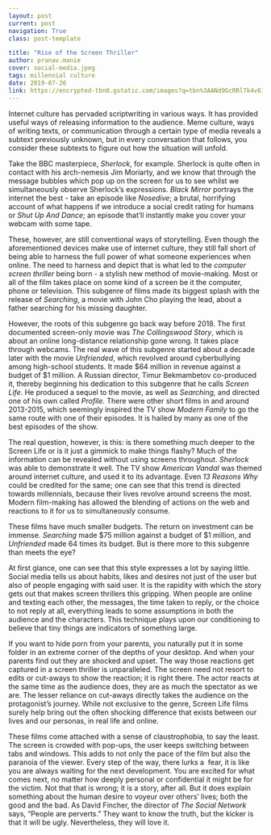 ```yaml
---
layout: post
current: post
navigation: True
class: post-template

title: "Rise of the Screen Thriller"
author: pranav.manie
cover: social-media.jpeg
tags: millennial culture
date: 2019-07-26
link: https://encrypted-tbn0.gstatic.com/images?q=tbn%3AANd9GcRRl7k4v61uxSOj0EiLUUJCVkaNmlh6h5fiOlakUFrEubt19ehn
---
```

Internet culture has pervaded scriptwriting in various ways. It has provided
useful ways of releasing information to the audience. Meme culture, ways of
writing texts, or communication through a certain type of media reveals a
subtext previously unknown, but in every conversation that follows, you consider
these subtexts to figure out how the situation will unfold.

Take the BBC masterpiece, *Sherlock*, for example. Sherlock is quite often in
contact with his arch-nemesis Jim Moriarty, and we know that through the message
bubbles which pop up on the screen for us to see whilst we simultaneously
observe Sherlock’s expressions. *Black Mirror* portrays the internet the best -
take an episode like *Nosedive*; a brutal, horrifying account of what happens if
we introduce a social credit rating for humans or *Shut Up And Dance*; an
episode that’ll instantly make you cover your webcam with some tape.

These, however, are still conventional ways of storytelling. Even though the
aforementioned devices make use of internet culture, they still fall short of
being able to harness the full power of what someone experiences when online.
The need to harness and depict that is what led to the *computer screen
thriller* being born - a stylish new method of movie-making. Most or all of the
film takes place on some kind of a screen be it the computer, phone or
television. This subgenre of films made its biggest splash with the release of
*Searching*, a movie with John Cho playing the lead, about a father searching
for his missing daughter.

However, the roots of this subgenre go back way before 2018. The first
documented screen-only movie was *The Collingswood Story*, which is about an
online long-distance relationship gone wrong. It takes place through webcams.
The real wave of this subgenre started about a decade later with the movie
*Unfriended*, which revolved around cyberbullying among high-school students. It
made \$64 million in revenue against a budget of \$1 million. A Russian
director, Timur Bekmambetov co-produced it, thereby beginning his dedication to
this subgenre that he calls *Screen Life*. He produced a sequel to the movie, as
well as *Searching,* and directed one of his own called *Profile.* There were
other short films in and around 2013-2015, which seemingly inspired the TV show
*Modern Family* to go the same route with one of their episodes. It is hailed by
many as one of the best episodes of the show.

The real question, however, is this: is there something much deeper to the
Screen Life or is it just a gimmick to make things flashy? Much of the
information can be revealed without using screens throughout. *Sherlock* was
able to demonstrate it well. The TV show *American Vandal* was themed around
internet culture, and used it to its advantage. Even *13 Reasons Why* could be
credited for the same; one can see that this trend is directed towards
millennials, because their lives revolve around screens the most. Modern
film-making has allowed the blending of actions on the web and reactions to it
for us to simultaneously consume.

These films have much smaller budgets. The return on investment can be immense.
*Searching* made \$75 million against a budget of \$1 million, and *Unfriended*
made 64 times its budget. But is there more to this subgenre than meets the eye?

At first glance, one can see that this style expresses a lot by saying little.
Social media tells us about habits, likes and desires not just of the user but
also of people engaging with said user. It is the rapidity with which the story
gets out that makes screen thrillers this gripping. When people are online and
texting each other, the messages, the time taken to reply, or the choice to not
reply at all, everything leads to some assumptions in both the audience and the
characters. This technique plays upon our conditioning to believe that tiny
things are indicators of something large.

If you want to hide porn from your parents, you naturally put it in some folder
in an extreme corner of the depths of your desktop. And when your parents find
out they are shocked and upset. The way those reactions get captured in a screen
thriller is unparalleled. The screen need not resort to edits or cut-aways to
show the reaction; it is right there. The actor reacts at the same time as the
audience does, they are as much the spectator as we are. The lesser reliance on
cut-aways directly takes the audience on the protagonist’s journey. While not
exclusive to the genre, Screen Life films surely help bring out the often
shocking difference that exists between our lives and our personas, in real life
and online.

These films come attached with a sense of claustrophobia, to say the least. The
screen is crowded with pop-ups, the user keeps switching between tabs and
windows. This adds to not only the pace of the film but also the paranoia of the
viewer. Every step of the way, there lurks a  fear, it is like you are always
waiting for the next development. You are excited for what comes next, no matter
how deeply personal or confidential it might be for the victim. Not that that is
wrong; it is a story, after all. But it does explain something about the human
desire to voyeur over others’ lives; both the good and the bad. As David
Fincher, the director of *The Social Network* says, “People are perverts.” They
want to know the truth, but the kicker is that it will be ugly. Nevertheless,
they will love it.

